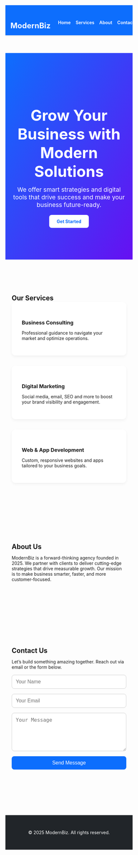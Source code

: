 <!DOCTYPE html>
<html lang="en">
<head>
  <meta charset="UTF-8" />
  <meta name="viewport" content="width=device-width, initial-scale=1.0" />
  <title>Modern Business</title>
  <link href="https://fonts.googleapis.com/css2?family=Inter:wght@400;600;800&display=swap" rel="stylesheet">
  <style>
    * {
      box-sizing: border-box;
      margin: 0;
      padding: 0;
      scroll-behavior: smooth;
    }

    body {
      font-family: 'Inter', sans-serif;
      background-color: #f8f9fa;
      color: #212529;
      line-height: 1.6;
    }

    header {
      background-color: #0d6efd;
      color: white;
      padding: 1rem 0;
      position: sticky;
      top: 0;
      z-index: 999;
      box-shadow: 0 2px 4px rgba(0,0,0,0.1);
    }

    nav {
      display: flex;
      justify-content: space-between;
      align-items: center;
      max-width: 1200px;
      margin: auto;
      padding: 0 1rem;
    }

    nav h1 {
      font-size: 1.5rem;
    }

    nav ul {
      list-style: none;
      display: flex;
      gap: 1rem;
    }

    nav a {
      color: white;
      text-decoration: none;
      font-weight: 600;
    }

    .section {
      padding: 80px 20px;
      max-width: 1100px;
      margin: auto;
    }

    .hero {
      background: linear-gradient(120deg, #0d6efd, #6610f2);
      color: white;
      text-align: center;
      padding: 100px 20px;
    }

    .hero h2 {
      font-size: 3rem;
      margin-bottom: 1rem;
    }

    .hero p {
      font-size: 1.2rem;
      max-width: 600px;
      margin: auto;
    }

    .btn {
      display: inline-block;
      margin-top: 20px;
      background: white;
      color: #0d6efd;
      padding: 12px 24px;
      border-radius: 8px;
      text-decoration: none;
      font-weight: bold;
      transition: background 0.3s;
    }

    .btn:hover {
      background: #e2e6ea;
    }

    .grid {
      display: grid;
      gap: 2rem;
      grid-template-columns: repeat(auto-fit, minmax(280px, 1fr));
    }

    .card {
      background: white;
      padding: 2rem;
      border-radius: 12px;
      box-shadow: 0 4px 10px rgba(0,0,0,0.05);
      transition: transform 0.2s;
    }

    .card:hover {
      transform: translateY(-5px);
    }

    form {
      display: flex;
      flex-direction: column;
      gap: 1rem;
      margin-top: 1rem;
    }

    input, textarea {
      padding: 0.75rem;
      font-size: 1rem;
      border: 1px solid #ccc;
      border-radius: 8px;
    }

    button {
      background-color: #0d6efd;
      color: white;
      padding: 0.75rem;
      border: none;
      border-radius: 8px;
      font-size: 1rem;
      cursor: pointer;
    }

    footer {
      background: #212529;
      color: #fff;
      text-align: center;
      padding: 2rem 1rem;
      margin-top: 4rem;
    }
  </style>
</head>
<body>
  <header>
    <nav>
      <h1>ModernBiz</h1>
      <ul>
        <li><a href="#home">Home</a></li>
        <li><a href="#services">Services</a></li>
        <li><a href="#about">About</a></li>
        <li><a href="#contact">Contact</a></li>
      </ul>
    </nav>
  </header>

  <section id="home" class="hero">
    <h2>Grow Your Business with Modern Solutions</h2>
    <p>We offer smart strategies and digital tools that drive success and make your business future-ready.</p>
    <a href="#contact" class="btn">Get Started</a>
  </section>

  <section id="services" class="section">
    <h2>Our Services</h2>
    <div class="grid">
      <div class="card">
        <h3>Business Consulting</h3>
        <p>Professional guidance to navigate your market and optimize operations.</p>
      </div>
      <div class="card">
        <h3>Digital Marketing</h3>
        <p>Social media, email, SEO and more to boost your brand visibility and engagement.</p>
      </div>
      <div class="card">
        <h3>Web & App Development</h3>
        <p>Custom, responsive websites and apps tailored to your business goals.</p>
      </div>
    </div>
  </section>

  <section id="about" class="section">
    <h2>About Us</h2>
    <p>ModernBiz is a forward-thinking agency founded in 2025. We partner with clients to deliver cutting-edge strategies that drive measurable growth. Our mission is to make business smarter, faster, and more customer-focused.</p>
  </section>

  <section id="contact" class="section">
    <h2>Contact Us</h2>
    <p>Let’s build something amazing together. Reach out via email or the form below.</p>
    <form>
      <input type="text" placeholder="Your Name" required />
      <input type="email" placeholder="Your Email" required />
      <textarea placeholder="Your Message" rows="5" required></textarea>
      <button type="submit">Send Message</button>
    </form>
  </section>

  <footer>
    <p>&copy; 2025 ModernBiz. All rights reserved.</p>
  </footer>
</body>
</html>

